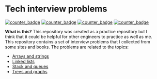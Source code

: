 # Tech interview problems

[![counter_badge](https://img.shields.io/badge/arrays_and_strings-2-blue)](https://img.shields.io/badge/arrays_and_strings-2-blue) [![counter_badge](https://img.shields.io/badge/linked_lists-1-blue)](https://img.shields.io/badge/linked_lists-1-blue) [![counter_badge](https://img.shields.io/badge/stack_and_queues-0-blue)](https://img.shields.io/badge/stack_and_queues-0-blue) [![counter_badge](https://img.shields.io/badge/trees_and_graphs-0-blue)](https://img.shields.io/badge/trees_and_graphs-0-blue)

**What is this?** This repository was created as a practice repository but I think that it could be helpful for other engineers to practice as well as me. This repository contains a set of interview problems that I collected from some sites and books. The problems are related to the topics:

* [Arrays and strings](./arrays_and_strings/README.md)
* [Linked lists](./linked_lists/README.md)
* [Stack and queues](./stack_and_queues/README.md)
* [Trees and graphs](./trees_and_graphs/README.md)
